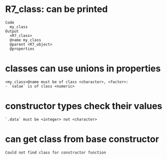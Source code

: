 # R7_class: can be printed

    Code
      my_class
    Output
      <R7_class>
      @name my_class
      @parent <R7_object>
      @properties

# classes can use unions in properties

    <my_class>@name must be of class <character>, <factor>:
    - `value` is of class <numeric>

# constructor  types check their values

    `.data` must be <integer> not <character>

# can get class from base constructor

    Could not find class for constructor function

